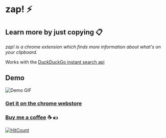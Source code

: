 zap! ⚡
======================
## Learn more by just copying 📋

*zap! is a chrome extension which finds more information about what's on your clipboard.*

Works with the [DuckDuckGo instant search api](https://duckduckgo.com/api)

## Demo

  ![Demo GIF](https://i.imgur.com/P2aclRF.gif)

### [Get it on the chrome webstore](https://chrome.google.com/webstore/detail/zap/nomaflfabiifkgpolnaddeffodceabkb)

### [Buy me a coffee](https://www.buymeacoffee.com/jajoosam) ☕ 💵

[![HitCount](https://hits.dwyl.com/jajoosam/zap.svg)](https://github.com/jajoosam/zap)
